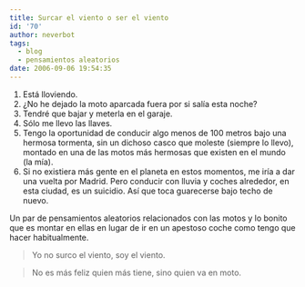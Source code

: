 ```yaml
---
title: Surcar el viento o ser el viento
id: '70'
author: neverbot
tags:
  - blog
  - pensamientos aleatorios
date: 2006-09-06 19:54:35
---
```


1. Está lloviendo.
2. ¿No he dejado la moto aparcada fuera por si salía esta noche?
3. Tendré que bajar y meterla en el garaje.
4. Sólo me llevo las llaves.
5. Tengo la oportunidad de conducir algo menos de 100 metros bajo una hermosa tormenta, sin un dichoso casco que moleste (siempre lo llevo), montado en una de las motos más hermosas que existen en el mundo (la mía).
6. Si no existiera más gente en el planeta en estos momentos, me iría a dar una vuelta por Madrid. Pero conducir con lluvia y coches alrededor, en esta ciudad, es un suicidio. Así que toca guarecerse bajo techo de nuevo.

Un par de pensamientos aleatorios relacionados con las motos y lo bonito que es montar en ellas en lugar de ir en un apestoso coche como tengo que hacer habitualmente.

> Yo no surco el viento, soy el viento.

> No es más feliz quien más tiene, sino quien va en moto.
